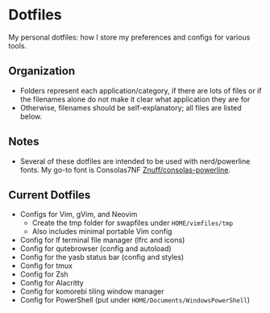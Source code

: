 # Dotfiles

My personal dotfiles: how I store my preferences and configs for various tools.

## Organization

- Folders represent each application/category, if there are lots of files or if the filenames alone do not make it clear what application they are for
- Otherwise, filenames should be self-explanatory; all files are listed below.

## Notes

- Several of these dotfiles are intended to be used with nerd/powerline fonts. My go-to font is Consolas7NF [Znuff/consolas-powerline](https://github.com/Znuff/consolas-powerline).

## Current Dotfiles

- Configs for Vim, gVim, and Neovim
    - Create the tmp folder for swapfiles under `HOME/vimfiles/tmp`
    - Also includes minimal portable Vim config
- Config for lf terminal file manager (lfrc and icons)
- Config for qutebrowser (config and autoload)
- Config for the yasb status bar (config and styles)
- Config for tmux
- Config for Zsh
- Config for Alacritty
- Config for komorebi tiling window manager
- Config for PowerShell (put under `HOME/Documents/WindowsPowerShell`)
